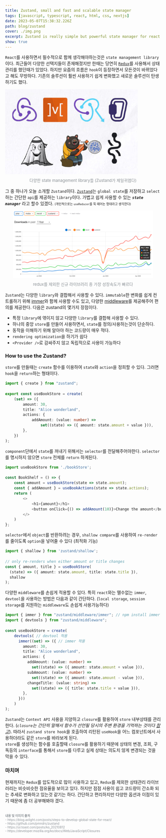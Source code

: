 ```yaml
---
title: Zustand, small and fast and scalable state manager 
tags: [javascript, typescript, react, html, css, nextjs]
date: 2023-05-07T15:38:32.226Z
path: blog/zustand
cover: ./img.png
excerpt: Zustand is really simple but powerful state manager for react.
show: true
---
```


`React`를 사용하면서 필수적으로 함께 생각해야하는것은 `state management library`이다. 최근들어 다양한 선택지들이 존재해졌지만 한때는 당연히 <a href='https://redux.js.org/' target="_blank" rel="noopener noreferrer">`Redux`</a>를 사용해서 상태관리를 했던때가 있었다. 하지만 요즘의 흐름은 `hook`이 등장하면서 모든것이 바뀌었다고 해도 무방하다. 기존의 솔루션이 훨씬 사용하기 쉽게 변화했고 새로운 솔루션이 탄생하기도 했다.  

<div style="width: 100%;margin-bottom: 15px; margin-left:auto; margin-right: auto;">
    <img src="./state_manager.png" />
    <div style="font-size:13px;color:#8b9196;display:flex;justify-content:center;margin-top:7px;">다양한 state management library들 (Zustand가 제일귀엽다)</div>
</div>





그 중 하나가 오늘 소개할 `Zustand`이다. <a href='https://github.com/pmndrs/zustand' target="_blank" rel="noopener noreferrer">`Zustand`</a>는 `global state`를 저장하고 `select`하는 간단한 `api`를 제공하는 `library`이다. 가볍고 쉽게 사용할 수 있는 _**`state manager`**_ 라고 할수 있겠다. <span style='font-size:10px'>(개인적으로는 `useReducer`를 뚝 떼어논 형태라고 생각한다)</span>

<div style="width: 90%;margin-bottom: 15px; margin-left:auto; margin-right: auto;">
    <img src="statistics.png" />
    <div style="font-size:13px;color:#8b9196;display:flex;justify-content:center;margin-top:7px;">redux를 제외한 신규 라이브러리 중 가장 성장속도가 빠르다 </div>
</div>

`Zustand`는 다양한 `library`와 결합해서 사용할 수 있다. `immutable`한 변화를 쉽게 컨트롤하기 위해 <a href='https://github.com/pmndrs/zustand/tree/2b29d736841dc7b3fd7dec8cbfea50fee7295974#sick-of-reducers-and-changing-nested-state-use-immer' target="_blank" rel="noopener noreferrer">immer</a>와 함께 사용할 수도 있고, 다양한 <a href='https://github.com/pmndrs/zustand/tree/2b29d736841dc7b3fd7dec8cbfea50fee7295974#middleware' target="_blank" rel="noopener noreferrer">middleware</a>를 제공해주어 편의를 제공한다. 다음은 zustand의 몇가지 장점이다.
- 특정 `library`에 엮이지 않고 다양한 `library`를 결합해 사용할 수 있다.
- 하나의 중앙 `store`를 만들어 사용하면서, `state`를 정의/사용하는것이 단순하다.
- 동작을 이해하기 위해 알아야 하는 코드량이 매우 적다.
- `rendering optimization`을 하기가 쉽다
- `<Provider />`로 감싸주지 않고 독립적으로 사용이 가능하다

### How to use the Zustand?
`store`를 만들때는 `create` 함수를 이용하여 `state`와 `action`을 정희할 수 있다. 그러면 `hook`을 `return`하는 형태이다.
```typescript
import { create } from "zustand";

export const useBookStore = create(
    (set) => ({
        amount: 30,
        title: "Alice wonderland",
        actions: {
            addAmount: (value: number) =>
                set((state) => ({ amount: state.amount + value })),
        },
    })
);
```

`component`단에서 `state`를 꺼내기 위해서는 `selector`를 전달해주어야한다. `selector`를 명시하지 않으면 `store` 전체를 `return` 하게된다.
```typescript
import useBookStore from './bookStore';

const BookShelf = () => {
    const amount = useBookStore(state => state.amount);
    const { addAmount } = useBookActions(state => state.actions);
    return (
        <>
            <h1>{amount}</h1>
            <button onClick={() => addAmount(10)}>Change the amount</button>
        </>
    )
};
```

`selector`에서 `object`를 반환하려는 경우, `shallow compare`를 사용하여 `re-render`를 줄이도록 `option`을 넣어줄 수 있다 (최적화 기능)
```typescript
import { shallow } from 'zustand/shallow';

// only re-renders when either amount or title changes
const { amount, title } = useBookStore(
  (state) => ({ amount: state.amount, title: state.title }),
  shallow
);
```

다양한 `middleware`를 손쉽게 적용할 수 있다. 특히 `react`와는 뗄수없는 `immer`, `devtool`을 사용하는 방법은 다음과 같이 간단하다. (`local storage`, `session storage`를 지원하는 `middleware`도 손쉽게 사용가능하다)
```typescript
import { immer } from "zustand/middleware/immer"; // npm install immer 필요
import { devtools } from "zustand/middleware";

const useBookStore = create(
    devtools( // devtool 적용 
      immer((set) => ({ // immer 적용 
        amount: 30,
        title: "Alice wonderland",
        actions: {
          addAmount: (value: number) =>
            set((state) => ({ amount: state.amount + value })),
          subAmount: (value: number) =>
            set((state) => ({ amount: state.amount - value })),
          changeTitle: (value: string) =>
            set((state) => ({ title: state.title + value })),
        },
      }))
    )
);
```

`Zustand`는 `Context API` 사용을 지양하고 `closure`를 활용하여 `store` 내부상태를 관리한다. (<i>`closure`는 간단히 말해서 함수가 선언될 당시의 주변 환경을 기억하는 것이다 <a href='https://developer.mozilla.org/ko/docs/Web/JavaScript/Closures' target="_blank" rel="noopener noreferrer">참고</a></i>). 따라서 `zustand store hook`을 호출하여 리턴된 `useHook`을 어느 컴포넌트에서 사용하더라도 같은 `store`를 바라보게 된다.<br/>
`store`를 생성하는 함수를 호출할때 `closure`를 활용하기 때문에 상태의 변경, 조회, 구독등의 `interface`를 통해서 `store`를 다루고 실제 상태는 의도치 않게 변경되는 것을 막을 수 있다. 


### 마치며
현재까지는 `Redux`를 압도적으로 많이 사용하고 있고, `Redux`를 제외한 상태관리 라이브러리는 비슷비슷한 점유율을 보이고 있다. 하지만 점점 사용이 쉽고 코드량이 간소화 되는 추세로 변화하고 있는것 같기는 하다. 간단하고 편리하지만 다양한 옵션과 이점이 있기 때문에 좀 더 공부해봐야 겠다.



<br/>
<div style="font-size:10px;color:#8b9196;word-break: break-all"><b>내용 및 이미지 출처</b><br/>
- https://blog.axlight.com/posts/steps-to-develop-global-state-for-react/<br/>
- https://github.com/pmndrs/zustand<br/>  
- https://ui.toast.com/posts/ko_20210812<br/>
- https://developer.mozilla.org/ko/docs/Web/JavaScript/Closures
</div>

